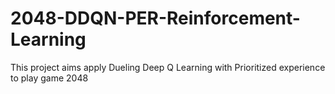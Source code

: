 # 2048-DDQN-PER-Reinforcement-Learning
This project aims apply Dueling Deep Q Learning with Prioritized experience to play game 2048
